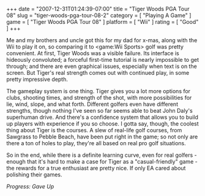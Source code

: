 +++
date = "2007-12-31T01:24:39-07:00"
title = "Tiger Woods PGA Tour 08"
slug = "tiger-woods-pga-tour-08-2"
category = [ "Playing A Game" ]
game = [ "Tiger Woods PGA Tour 08" ]
platform = [ "Wii" ]
rating = [ "Good" ]
+++

Me and my brothers and uncle got this for my dad for x-mas, along with the Wii to play it on, so comparing it to <game:Wii Sports> golf was pretty convenient.  At first, Tiger Woods was a visible failure.  Its interface is hideously convoluted; a forceful first-time tutorial is nearly impossible to get through; and there are even graphical issues, especially when text is on the screen.  But Tiger's real strength comes out with continued play, in some pretty impressive depth.

The gameplay system is one thing.  Tiger gives you a lot more options for clubs, shooting times, and strength of the shot, with more possibilities for lie, wind, slope, and what forth.  Different golfers even have different strengths, though nothing I've seen so far seems able to beat John Daly's superhuman drive.  And there's a confidence system that allows you to build up players with experience if you so choose.  I gotta say, though, the coolest thing about Tiger is the courses.  A slew of real-life golf courses, from Sawgrass to Pebble Beach, have been put right in the game; so not only are there a ton of holes to play, they're all based on real pro golf situations.

So in the end, while there is a definite learning curve, even for real golfers - enough that it's hard to make a case for Tiger as a "casual-friendly" game - the rewards for a true enthusiast are pretty nice.  If only EA cared about polishing their games.

<i>Progress: Gave Up</i>